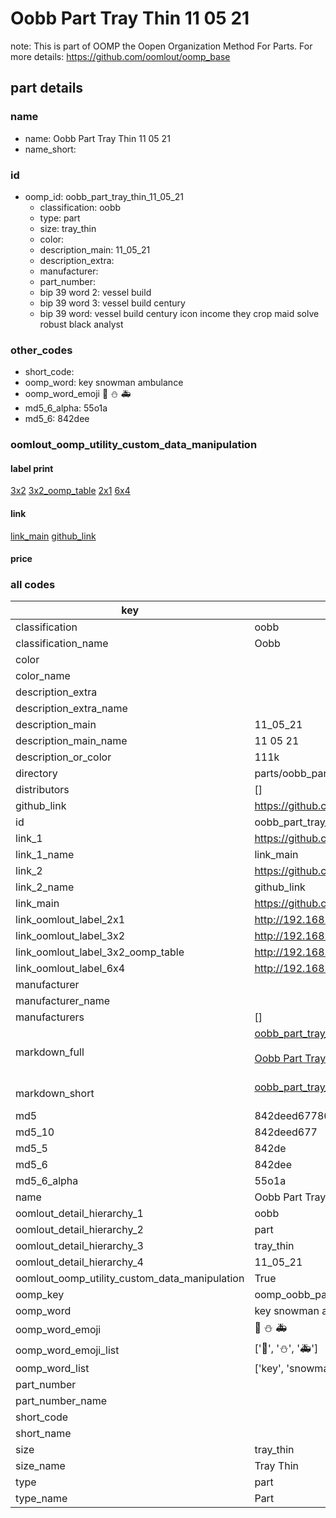 # Oobb Part Tray Thin 11 05 21  

note: This is part of OOMP the Oopen Organization Method For Parts. For more details: https://github.com/oomlout/oomp_base

##  part details





### name
* name: Oobb Part Tray Thin 11 05 21
* name_short: 
### id
* oomp_id: oobb_part_tray_thin_11_05_21
  * classification: oobb
  * type: part
  * size: tray_thin
  * color: 
  * description_main: 11_05_21
  * description_extra: 
  * manufacturer: 
  * part_number: 
  * bip 39 word 2: vessel build
  * bip 39 word 3: vessel build century
  * bip 39 word: vessel build century icon income they crop maid solve robust black analyst

### other_codes
* short_code: 
* oomp_word: key snowman ambulance
* oomp_word_emoji :key: :snowman: :ambulance:
* md5_6_alpha: 55o1a
* md5_6: 842dee






### oomlout_oomp_utility_custom_data_manipulation
#### label print
[3x2](http://192.168.1.245:1112/?label=oomp%2055o1a)
[3x2_oomp_table](http://192.168.1.107:1112/?label=oomp%2055o1a)
[2x1](http://192.168.1.242:1112/?label=oomp%2055o1a)
[6x4](http://192.168.1.55:1112/?label=oomp%2055o1a)    

#### link

[link_main](https://github.com/oomlout/oomlout_oomp_current_version_messy/tree/main/parts/oobb_part_tray_thin_11_05_21) [github_link](https://github.com/oomlout/oomlout_oomp_part_src/tree/main/parts/oobb_part_tray_thin_11_05_21)                             

#### price







### all codes 
| key | value |  
| --- | --- |  
| classification | oobb |  
| classification_name | Oobb |  
| color |  |  
| color_name |  |  
| description_extra |  |  
| description_extra_name |  |  
| description_main | 11_05_21 |  
| description_main_name | 11 05 21 |  
| description_or_color | 111k |  
| directory | parts/oobb_part_tray_thin_11_05_21 |  
| distributors | [] |  
| github_link | https://github.com/oomlout/oomlout_oomp_part_src/tree/main/parts/oobb_part_tray_thin_11_05_21 |  
| id | oobb_part_tray_thin_11_05_21 |  
| link_1 | https://github.com/oomlout/oomlout_oomp_current_version_messy/tree/main/parts/oobb_part_tray_thin_11_05_21 |  
| link_1_name | link_main |  
| link_2 | https://github.com/oomlout/oomlout_oomp_part_src/tree/main/parts/oobb_part_tray_thin_11_05_21 |  
| link_2_name | github_link |  
| link_main | https://github.com/oomlout/oomlout_oomp_current_version_messy/tree/main/parts/oobb_part_tray_thin_11_05_21 |  
| link_oomlout_label_2x1 | http://192.168.1.242:1112/?label=oomp%2055o1a |  
| link_oomlout_label_3x2 | http://192.168.1.245:1112/?label=oomp%2055o1a |  
| link_oomlout_label_3x2_oomp_table | http://192.168.1.107:1112/?label=oomp%2055o1a |  
| link_oomlout_label_6x4 | http://192.168.1.55:1112/?label=oomp%2055o1a |  
| manufacturer |  |  
| manufacturer_name |  |  
| manufacturers | [] |  
| markdown_full | [oobb_part_tray_thin_11_05_21](https://github.com/oomlout/oomlout_oomp_current_version_messy/tree/main/parts/oobb_part_tray_thin_11_05_21)<br>[](https://github.com/oomlout/oomlout_oomp_current_version_messy/tree/main/parts/oobb_part_tray_thin_11_05_21)<br>[Oobb Part Tray Thin 11 05 21](https://github.com/oomlout/oomlout_oomp_current_version_messy/tree/main/parts/oobb_part_tray_thin_11_05_21)<br><br> |  
| markdown_short | [oobb_part_tray_thin_11_05_21](https://github.com/oomlout/oomlout_oomp_current_version_messy/tree/main/parts/oobb_part_tray_thin_11_05_21)<br><br> |  
| md5 | 842deed67786067f823947044ac77798 |  
| md5_10 | 842deed677 |  
| md5_5 | 842de |  
| md5_6 | 842dee |  
| md5_6_alpha | 55o1a |  
| name | Oobb Part Tray Thin 11 05 21 |  
| oomlout_detail_hierarchy_1 | oobb |  
| oomlout_detail_hierarchy_2 | part |  
| oomlout_detail_hierarchy_3 | tray_thin |  
| oomlout_detail_hierarchy_4 | 11_05_21 |  
| oomlout_oomp_utility_custom_data_manipulation | True |  
| oomp_key | oomp_oobb_part_tray_thin_11_05_21 |  
| oomp_word | key snowman ambulance |  
| oomp_word_emoji | :key: :snowman: :ambulance: |  
| oomp_word_emoji_list | [':key:', ':snowman:', ':ambulance:'] |  
| oomp_word_list | ['key', 'snowman', 'ambulance'] |  
| part_number |  |  
| part_number_name |  |  
| short_code |  |  
| short_name |  |  
| size | tray_thin |  
| size_name | Tray Thin |  
| type | part |  
| type_name | Part |  
